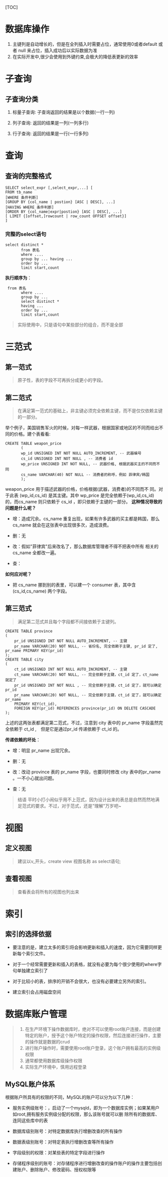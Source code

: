 [TOC]

# 数据库操作

1.  主键列是自动增长的，但是在全列插入时需要占位，通常使用0或者default 或者 null 来占位，插入成功后以实际数据为准
2. 在实际开发中,很少会使用到外键约束,会极大的降低表更新的效率

# 子查询

## 子查询分类

1.  标量子查询: 子查询返回的结果是以个数据(一行一列)

2. 列子查询: 返回的结果是一列(一列多行)

3. 行子查询: 返回的结果是一行(一行多列)

# 查询

## 查询的完整格式 

```mysql
SELECT select_expr [,select_expr,...] [
FROM tb_name
[WHERE 条件判断]
[GROUP BY {col_name | postion} [ASC | DESC], ...]
[HAVING WHERE 条件判断]
[ORDER BY {col_name|expr|postion} [ASC | DESC], ...]
[ LIMIT {[offset,]rowcount | row_count OFFSET offset}]
]
```

### 完整的select语句

```mysql
select distinct *
       from 表名
       where ....
       group by ... having ...
       order by ...
       limit start,count
```

**执行顺序为**：

```mysql
 from 表名
       where ....
       group by ...
       select distinct *
       having ...
       order by ...
       limit start,count
```

> 实际使用中，只是语句中某些部分的组合，而不是全部

# 三范式

## 第一范式

> 原子性，表的字段不可再拆分成更小的字段。

## 第二范式

> 在满足第一范式的基础上，非主键必须完全依赖主键，而不是仅仅依赖主键的一部分。

举个例子，美国销售军火的时候，对每一样武器，根据国家或地区的不同而给出不同的价格。建个表看看:

```mysql
CREATE TABLE weapon_price
       (
       wp_id UNSIGNED INT NOT NULL AUTO_INCREMENT, -- 武器编号
       cs_id UNSIGNED INT NOT NULL , -- 消费者 id
       wp_price UNSIGNED INT NOT NULL, -- 武器价格, 根据武器买主的不同而不同
       cs_name VARCHAR(40) NOT NULL -- 消费者的称呼，例如 菲律宾/韩国
       );
```

weapon_price 用于描述武器的价格，价格根据(武器，消费者)的不同而不 同。对于此表 (wp_id,cs_id) 是其主键。其中 wp_price 是完全依赖于(wp_id,cs_id) 的，而cs_name 则只依赖于 cs_id ，即只依赖于主键的一部分。
**这种情况导致的问题是什么呢？**

- 增：造成冗余。cs_name 重复出现，如果有许多武器的买主都是韩国，那么 cs_name 就会在这张表中出现很多次，造成浪费。

- 删：无

- 改：假如"菲律宾"后来改名了，那么数据库管理者不得不把表中所有 相关的 cs_name 全都改一遍。

- 查：

**如何应对呢？**

- 把 cs_name 挪到别的表里，可以建一个 consumer 表，其中含 (cs_id,cs_name) 两个字段。

## 第三范式

> 满足第二范式并且每个字段都不间接依赖于主键列。

```mysql
CREATE TABLE province
(
    pr_id UNSIGNED INT NOT NULL AUTO_INCREMENT, -- 主键
    pr_name VARCHAR(20) NOT NULL, -- 省份名, 完全依赖于主键, pr_id 定了, pr_name PRIMARY KEY(pr_id)
);
CREATE TABLE city
(
    ct_id UNSIGNED INT NOT NULL AUTO_INCREMENT, -- 主键
    ct_name VARCHAR(20) NOT NULL, -- 完全依赖于主键，ct_id 定了，ct_name 就定了
    pr_id UNSIGNED INT NOT NULL , -- 完全依赖于主键，ct_id 定了，就可以确定 pr_id
    pr_name VARCHAR(20) NOT NULL, -- 完全依赖于主键，ct_id 定了，就可以确定 pr_name
    PRIMARY KEY(ct_id),
    FOREIGN KEY(pr_id) REFERENCES province(pr_id) ON DELETE CASCADE
);
```

上述的这两张表都满足第二范式，不过，注意到 city 表中的 pr_name 字段虽然完全依赖于 ct_id ,　但是它是通过pr_id 传递依赖于 ct_id 的。

**传递依赖的坏处**：

- 增：明显 pr_name 出现冗余。

- 删：无

- 改：改动 province 表的 pr_name 字段，也要同时修改 city 表中的pr_name 。一不小心就出问题。
  
- 查：无
  

> 结语
> 平时小打小闹似乎用不上范式，因为设计出来的表总是自然而然地满足范式的要求。不过，对于范式，还是"理解"万岁吧~

# 视图

## 定义视图

> 建议以v_开头，create view 视图名称 as select语句;

## 查看视图

> 查看表会将所有的视图也列出来

# 索引

## 索引的选择依据

- 要注意的是，建立太多的索引将会影响更新和插入的速度，因为它需要同样更新每个索引文件。

- 对于一个经常需要更新和插入的表格，就没有必要为每个很少使用的where字句单独建立索引了

- 对于比较小的表，排序的开销不会很大，也没有必要建立另外的索引。

- 建立索引会占用磁盘空间

# 数据库账户管理

> 1. 在生产环境下操作数据库时，绝对不可以使用root账户连接，而是创建特定的账户，授予这个账户特定的操作权限，然后连接进行操作，主要 的操作就是数据的crud
> 2. 进行账户操作时，需要使用root账户登录，这个账户拥有最高的实例级权限
> 3. 通常都使用数据库级操作权限
> 4. 实际生产环境中，慎用远程登录

## MySQL账户体系

根据账户所具有的权限的不同，MySQL的账户可以分为以下几种：

- 服务实例级账号：，启动了一个mysqld，即为一个数据库实例；如果某用户如root,拥有服务实例级分配的权限，那么该账号就可以删 除所有的数据库、连同这些库中的表

- 数据库级别账号：对特定数据库执行增删改查的所有操作

- 数据表级别账号：对特定表执行增删改查等所有操作

- 字段级别的权限：对某些表的特定字段进行操作

-  存储程序级别的账号：对存储程序进⾏增删改查的操作账户的操作主要包括创建账户、删除账户、修改密码、授权权限等


